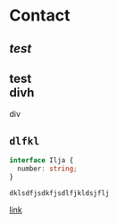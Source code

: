 # Contact

## *test*

## <span>test</span> <div>divh</div>
 
 <div>div</div>


## `dlfkl`

```ts
interface Ilja {
  number: string;
}
```

`dklsdfjsdkfjsdlfjkldsjflj`

[link](https://robonaut.be)
